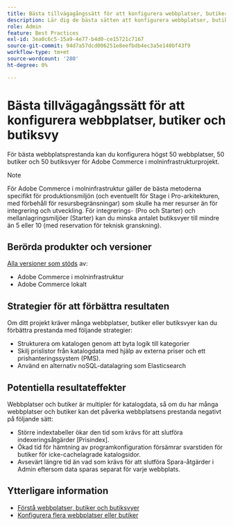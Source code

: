 ```yaml
---
title: Bästa tillvägagångssätt för att konfigurera webbplatser, butiker och butiksvyer
description: Lär dig de bästa sätten att konfigurera webbplatser, butiker och butiksvyn för att maximera webbplatsens prestanda.
role: Admin
feature: Best Practices
exl-id: 3ea0c6c5-15a9-4e77-b4d0-ce15721c7167
source-git-commit: 94d7a57dcd006251e8eefbdb4ec3a5e140bf43f9
workflow-type: tm+mt
source-wordcount: '280'
ht-degree: 0%

---
```


# Bästa tillvägagångssätt för att konfigurera webbplatser, butiker och butiksvy

För bästa webbplatsprestanda kan du konfigurera högst 50 webbplatser, 50 butiker och 50 butiksvyer för Adobe Commerce i molninfrastrukturprojekt.

>[!NOTE]
>
>För Adobe Commerce i molninfrastruktur gäller de bästa metoderna specifikt för produktionsmiljön (och eventuellt för Stage i Pro-arkitekturen, med förbehåll för resursbegränsningar) som skulle ha mer resurser än för integrering och utveckling. För integrerings- (Pro och Starter) och mellanlagringsmiljöer (Starter) kan du minska antalet butiksvyer till mindre än 5 eller 10 (med reservation för teknisk granskning).

## Berörda produkter och versioner

[Alla versioner som stöds](../../../release/versions.md) av:

- Adobe Commerce i molninfrastruktur
- Adobe Commerce lokalt

## Strategier för att förbättra resultaten

Om ditt projekt kräver många webbplatser, butiker eller butiksvyer kan du förbättra prestanda med följande strategier:

- Strukturera om katalogen genom att byta logik till kategorier
- Skilj prislistor från katalogdata med hjälp av externa priser och ett prishanteringssystem (PMS).
- Använd en alternativ noSQL-datalagring som Elasticsearch

## Potentiella resultateffekter

Webbplatser och butiker är multipler för katalogdata, så om du har många webbplatser och butiker kan det påverka webbplatsens prestanda negativt på följande sätt:

- Större indextabeller ökar den tid som krävs för att slutföra indexeringsåtgärder [Prisindex].
- Ökad tid för hämtning av programkonfiguration försämrar svarstiden för butiker för icke-cachelagrade katalogsidor.
- Avsevärt längre tid än vad som krävs för att slutföra Spara-åtgärder i Admin eftersom data sparas separat för varje webbplats.


## Ytterligare information

- [Förstå webbplatser, butiker och butiksvyer](https://devdocs.magento.com/cloud/configure/configure-best-practices.html#sites)
- [Konfigurera flera webbplatser eller butiker](https://devdocs.magento.com/cloud/project/project-multi-sites.html)
